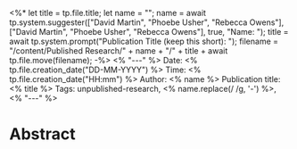 <%*
let title = tp.file.title;
let name = "";
name = await tp.system.suggester(["David Martin", "Phoebe Usher", "Rebecca Owens"], ["David Martin", "Phoebe Usher", "Rebecca Owens"], true, "Name: ");
title = await tp.system.prompt("Publication Title (keep this short): ");
filename = "/content/Published Research/" + name + "/" + title + 
await tp.file.move(filename);
-%>
<% "---" %>
Date: <% tp.file.creation_date("DD-MM-YYYY") %>
Time: <% tp.file.creation_date("HH:mm") %>
Author: <% name %>
Publication title: <% title %>
Tags: unpublished-research, <% name.replace(/ /g, '-') %>, 
<% "---" %>
# Abstract
